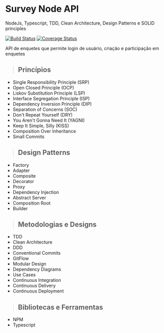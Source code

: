 # Survey Node API
NodeJs, Typescript, TDD, Clean Architecture, Design Patterns e SOLID principles

[![Build Status](https://travis-ci.org/camillamatos/survey-node-api.svg?branch=master)](https://travis-ci.org/camillamatos/survey-node-api)
[![Coverage Status](https://coveralls.io/repos/github/camillamatos/survey-node-api/badge.svg?branch=master)](https://coveralls.io/github/camillamatos/survey-node-api?branch=master)

API de enquetes que permite login de usuário, criação e participação em enquetes

> ## Princípios

* Single Responsibility Principle (SRP)
* Open Closed Principle (OCP)
* Liskov Substitution Principle (LSP)
* Interface Segregation Principle (ISP)
* Dependency Inversion Principle (DIP)
* Separation of Concerns (SOC)
* Don't Repeat Yourself (DRY)
* You Aren't Gonna Need It (YAGNI)
* Keep It Simple, Silly (KISS)
* Composition Over Inheritance
* Small Commits

> ## Design Patterns

* Factory
* Adapter
* Composite
* Decorator
* Proxy
* Dependency Injection
* Abstract Server
* Composition Root
* Builder

> ## Metodologias e Designs

* TDD
* Clean Architecture
* DDD
* Conventional Commits
* GitFlow
* Modular Design
* Dependency Diagrams
* Use Cases
* Continuous Integration
* Continuous Delivery
* Continuous Deployment

> ## Bibliotecas e Ferramentas

* NPM
* Typescript
